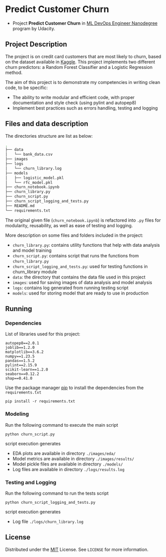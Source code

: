 # Predict Customer Churn

- Project **Predict Customer Churn** in [ML DevOps Engineer Nanodegree](https://www.udacity.com/course/machine-learning-dev-ops-engineer-nanodegree--nd0821)  program by Udacity.


## Project Description
The project is on credit card customers that are most likely to churn, based on the dataset available in [Kaggle](https://www.kaggle.com/sakshigoyal7/credit-card-customers). This project implements two different churn predictors: a Random Forest Classifier and a Logistic Regression method.

The aim of this project is to demonstrate my competencies in writing clean code, to be specific:

- The ability to write modular and efficient code, with proper documentation and style check (using pylint and autopep8)
- Implement best practices such as errors handling, testing and logging

## Files and data description
The directories structure are list as below:
```bash
.
├── data
│   └── bank_data.csv
├── images
├── logs
│   └── churn_library.log
├── models
│   ├── logistic_model.pkl
│   └── rfc_model.pkl
├── churn_notebook.ipynb
├── churn_library.py
├── churn_script.py
├── churn_script_logging_and_tests.py
├── README.md
└── requirements.txt
```
The original given file (`churn_notebook.ipynb`) is refactored into `.py` files for modularity, reusability, as well as ease of testing and logging.

More description on some files and folders included in the project:
- `churn_library.py`: contains utility functions that help with data analysis and model training
- `churn_script.py`: contains script that runs the functions from `churn_library.py`
- `churn_script_logging_and_tests.py`: used for testing functions in churn_library module
- `data`: the directory that contains the data file used in this project
- `images`: used for saving images of data analysis and model analysis
- `logs`: contains log generated from running testing script
- `models`: used for storing model that are ready to use in production


## Running

### Dependencies

List of libraries used for this project:

```
autopep8==2.0.1
joblib==1.2.0
matplotlib==3.6.2
numpy==1.23.5
pandas==1.5.2
pylint==2.15.9
scikit-learn==1.2.0
seaborn==0.12.2
shap==0.41.0
```

Use the package manager [pip](https://pip.pypa.io/en/stable/) to install the dependencies from the `requirements.txt`

```
pip install -r requirements.txt
```
### Modeling

Run the following command to execute the main script
```
python churn_script.py
``` 
script execution generates
- EDA plots are available in directory ```./images/eda/```
- Model metrics are available in directory ```./images/results/```
- Model pickle files are available in directory ```./models/```
- Log files are available in directory ```./logs/results.log``` 

### Testing and Logging

Run the following command to run the tests script 
```
python churn_script_logging_and_tests.py
```

script execution generates
- Log file ```./logs/churn_library.log```

## License
Distributed under the [MIT](https://choosealicense.com/licenses/mit/) License. See ```LICENSE``` for more information.
